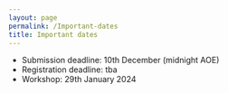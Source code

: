 ```yaml
---
layout: page
permalink: /Important-dates
title: Important dates
---
```



* Submission deadline: 10th December (midnight AOE)
* Registration deadline: tba
* Workshop: 29th January 2024
